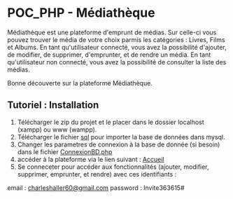 # POC_PHP - Médiathèque

Médiathèque est une plateforme d'emprunt de médias. Sur celle-ci vous pouvez trouver le média de votre choix parmis les catégories : Livres, Films et Albums.
En tant qu'utilisateur connecté, vous avez la possibilité d'ajouter, de modifier, de supprimer, d'emprunter, et de rendre un média.
En tant qu'utilisateur non connecté, vous avez la possibilité de consulter la liste des médias.

Bonne découverte sur la plateforme Médiathèque.

## Tutoriel : Installation

1) Télécharger le zip du projet et le placer dans le dossier localhost (xampp) ou www (wampp).
2) Télécharger le fichier [sql](Docs/mediatheque.sql) pour importer la base de données dans mysql.
3) Changer les parametres de connexion à la base de donnée (si besoin) dans le fichier [ConnexionBD.php](Models/ConnexionBD.php)
4) accéder à la plateforme  via le lien suivant : [Accueil](http://localhost/POC_PHP/)
5) Se conneceter pour accéder aux fonctionnalités (ajouter, modifier, supprimer, emprunter, et rendre) avec ces identifiants :
  
  email : charleshaller60@gmail.com
  password : Invite363615#

